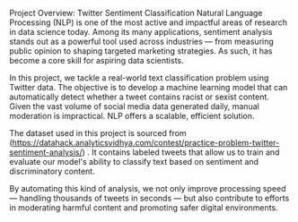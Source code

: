 Project Overview: Twitter Sentiment Classification
Natural Language Processing (NLP) is one of the most active and impactful areas of research in data science today. Among its many applications, sentiment analysis stands out as a powerful tool used across industries — from measuring public opinion to shaping targeted marketing strategies. As such, it has become a core skill for aspiring data scientists.

In this project, we tackle a real-world text classification problem using Twitter data. The objective is to develop a machine learning model that can automatically detect whether a tweet contains racist or sexist content. Given the vast volume of social media data generated daily, manual moderation is impractical. NLP offers a scalable, efficient solution.

The dataset used in this project is sourced from (https://datahack.analyticsvidhya.com/contest/practice-problem-twitter-sentiment-analysis/)
. It contains labeled tweets that allow us to train and evaluate our model's ability to classify text based on sentiment and discriminatory content.

By automating this kind of analysis, we not only improve processing speed — handling thousands of tweets in seconds — but also contribute to efforts in moderating harmful content and promoting safer digital environments.
